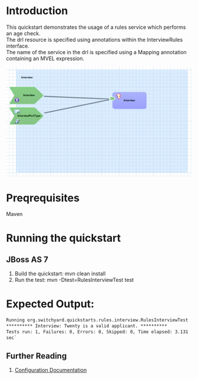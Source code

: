 Introduction
============
This quickstart demonstrates the usage of a rules service which performs an age check.  
The drl resource is specified using annotations within the InterviewRules interface.       
The name of the service in the drl is specified using a Mapping annotation containing an MVEL expression.

![Rules Interview Quickstart](https://github.com/jboss-switchyard/quickstarts/raw/master/rules-interview/rules-interview.jpg)


Preqrequisites 
==============
Maven

Running the quickstart
======================

JBoss AS 7
----------
1. Build the quickstart:
    mvn clean install
2. Run the test:
    mvn -Dtest=RulesInterviewTest test

Expected Output:
================
```
Running org.switchyard.quickstarts.rules.interview.RulesInterviewTest  
********** Interview: Twenty is a valid applicant. **********  
Tests run: 1, Failures: 0, Errors: 0, Skipped: 0, Time elapsed: 3.131 sec`  
```

## Further Reading

1. [Configuration Documentation](https://docs.jboss.org/author/display/SWITCHYARD/Configuration)

